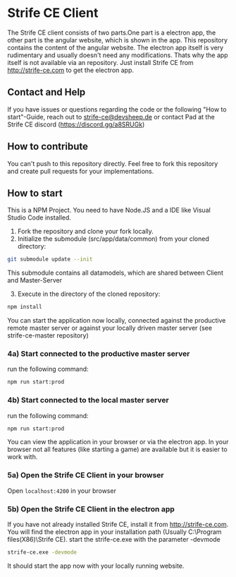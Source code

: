 # Strife CE Client

The Strife CE client consists of two parts.One part is a electron app, the other part is the angular website, which is shown in the app. This repository contains the content of the angular website. 
The electron app itself is very rudimentary and usually doesn't need any modifications. Thats why the app itself is not available via an repository. Just install Strife CE from http://strife-ce.com to get the electron app.

## Contact and Help
If you have issues or questions regarding the code or the following "How to start"-Guide, reach out to strife-ce@devsheep.de or contact Pad at the Strife CE discord (https://discord.gg/a8SRUGk)

## How to contribute
You can't push to this repository directly. Feel free to fork this repository and create pull requests for your implementations.

## How to start

This is a NPM Project. You need to have Node.JS and a IDE like Visual Studio Code installed.

1. Fork the repository and clone your fork locally.
2. Initialize the submodule (src/app/data/common) from your cloned directory:

```bash
git submodule update --init
```
This submodule contains all datamodels, which are shared between Client and Master-Server

3. Execute in the directory of the cloned repository:

```bash
npm install
```

You can start the application now locally, connected against the productive remote master server or against your locally driven master server (see strife-ce-master repository)
### 4a) Start connected to the productive master server
run the following command:

```bash
npm run start:prod
```

### 4b) Start connected to the local master server
run the following command:

```bash
npm run start:prod
```

You can view the application in your browser or via the electron app. In your browser not all features (like starting a game) are available but it is easier to work with.
### 5a) Open the Strife CE Client in your browser

Open `localhost:4200` in your browser

### 5b) Open the Strife CE Client in the electron app

If you have not already installed Strife CE, install it from http://strife-ce.com.
You will find the electron app in your installation path (Usually C:\Program files(X86)\Strife CE).
start the strife-ce.exe with the parameter -devmode

```bash
strife-ce.exe -devmode
```

It should start the app now with your locally running website.
